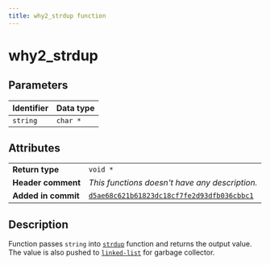 ```yaml
---
title: why2_strdup function
---
```


<!--
This is part of WHY2
Copyright (C) 2022 Václav Šmejkal

This program is free software: you can redistribute it and/or modify
it under the terms of the GNU General Public License as published by
the Free Software Foundation, either version 3 of the License, or
(at your option) any later version.

This program is distributed in the hope that it will be useful,
but WITHOUT ANY WARRANTY; without even the implied warranty of
MERCHANTABILITY or FITNESS FOR A PARTICULAR PURPOSE.  See the
GNU General Public License for more details.

You should have received a copy of the GNU General Public License
along with this program.  If not, see <https://www.gnu.org/licenses/>.
-->

# why2_strdup

## Parameters

| Identifier | Data type |
| ---------- | --------- |
| `string`   | `char *`  |

## Attributes

|                     |                                                |
| ------------------  | ---------------------------------------------- |
| **Return type**     | `void *`                                       |
| **Header comment**  | *This functions doesn't have any description.* |
| **Added in commit** | [`d5ae68c621b61823dc18cf7fe2d93dfb036cbbc1`](https://github.com/ENGO150/WHY2/commit/d5ae68c621b61823dc18cf7fe2d93dfb036cbbc1) |

## Description

Function passes `string` into [`strdup`](https://linux.die.net/man/3/strdup) function and returns the output value. The value is also pushed to [`linked-list`](../../../../types/core/llist/why2_list_t) for garbage collector.